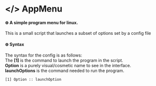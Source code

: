 # </> AppMenu
#### ⊚ A simple program menu for linux.
This is a small script that launches a subset of options set by a config file

#### ⊚ Syntax
The syntax for the config is as follows: <br />
The **[1]** is the command to launch the program in the script. <br />
**Option** is a purely visual/cosmetic name to see in the interface. <br />
**launchOptions** is the command needed to run the program. <br />
```
[1] Option :: launchOption
```
